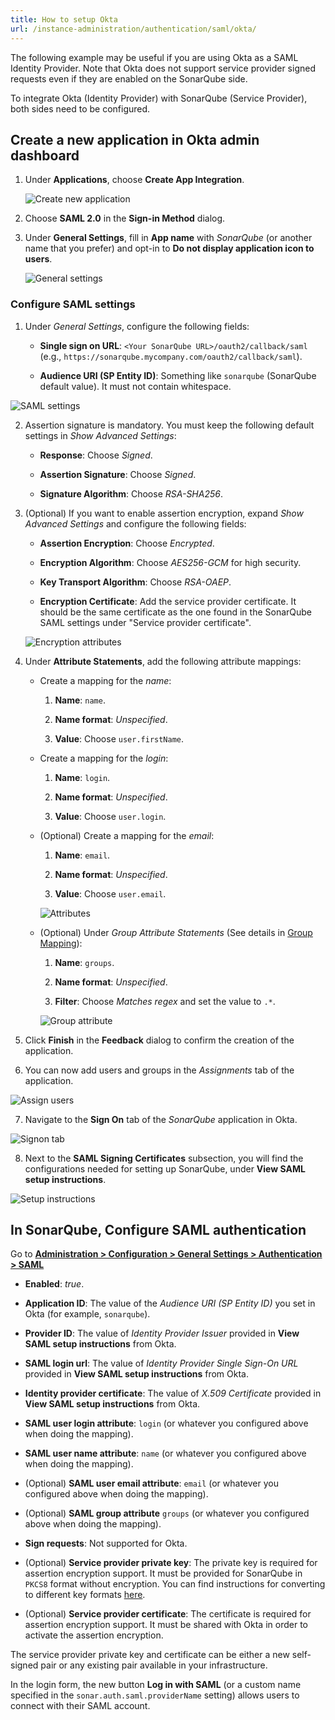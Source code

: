 ```yaml
---
title: How to setup Okta
url: /instance-administration/authentication/saml/okta/
---
```


The following example may be useful if you are using Okta as a SAML Identity Provider.
Note that Okta does not support service provider signed requests even if they are enabled on the SonarQube side.

To integrate Okta (Identity Provider) with SonarQube (Service Provider), both sides need to be configured.

## Create a new application in Okta admin dashboard

1. Under  **Applications**, choose **Create App Integration**.

   ![Create new application](/images/okta/okta-create-application.png)

2. Choose **SAML 2.0** in the **Sign-in Method** dialog.

3. Under **General Settings**, fill in **App name** with *SonarQube* (or another name that you prefer) and opt-in to **Do not display application icon to users**.

   ![General settings](/images/okta/okta-general-settings.png)


### Configure SAML settings

1. Under *General Settings*, configure the following fields:

   - **Single sign on URL**: `<Your SonarQube URL>/oauth2/callback/saml` (e.g., `https://sonarqube.mycompany.com/oauth2/callback/saml`).

   - **Audience URI (SP Entity ID)**: Something like `sonarqube` (SonarQube default value). It must not contain whitespace. 

  ![SAML settings](/images/okta/okta-saml-settings.png)

2. Assertion signature is mandatory. You must keep the following default settings in *Show Advanced Settings*:

   - **Response**: Choose *Signed*.

   - **Assertion Signature**: Choose *Signed*.

   - **Signature Algorithm**: Choose *RSA-SHA256*.

3. (Optional) If you want to enable assertion encryption, expand *Show Advanced Settings* and configure the following fields:

   - **Assertion Encryption**: Choose *Encrypted*.

   - **Encryption Algorithm**: Choose *AES256-GCM* for high security.

   - **Key Transport Algorithm**: Choose *RSA-OAEP*.

   - **Encryption Certificate**: Add the service provider certificate. It should be the same certificate as the one found in the SonarQube SAML settings under "Service provider certificate".

    ![Encryption attributes](/images/okta/okta-encryption-attributes.png)

4. Under **Attribute Statements**, add the following attribute mappings:

   - Create a mapping for the *name*:

      1. **Name**: `name`.

      2. **Name format**: *Unspecified*.

      3. **Value**: Choose `user.firstName`.

   - Create a mapping for the *login*:

      1. **Name**: `login`.

      2. **Name format**: *Unspecified*.

      3. **Value**: Choose `user.login`.

   - (Optional) Create a mapping for the *email*:

      1. **Name**: `email`.

      2. **Name format**: *Unspecified*.

      3. **Value**: Choose `user.email`.

      ![Attributes](/images/okta/okta-attributes.png)

   - (Optional) Under *Group Attribute Statements* (See details in [Group Mapping](/instance-administration/authentication/overview/)):

      1. **Name**: `groups`.

      2. **Name format**: *Unspecified*.

      3. **Filter**: Choose *Matches regex* and set the value to `.*`.

      ![Group attribute](/images/okta/okta-group-attribute.png)

5. Click **Finish** in the **Feedback** dialog to confirm the creation of the application.

6. You can now add users and groups in the *Assignments* tab of the application.

![Assign users](/images/okta/okta-assign-users.png)

7. Navigate to the **Sign On** tab of the *SonarQube* application in Okta.

![Signon tab](/images/okta/okta-signon.png)

8. Next to the **SAML Signing Certificates** subsection, you will find the configurations needed for setting up SonarQube, under **View SAML setup instructions**.

![Setup instructions](/images/okta/okta-setup-instructions.png)



## In SonarQube, Configure SAML authentication

Go to **[Administration > Configuration > General Settings > Authentication > SAML](/#sonarqube-admin#/admin/settings?category=authentication)**

- **Enabled**: *true*.

- **Application ID**: The value of the *Audience URI (SP Entity ID)* you set in Okta (for example, `sonarqube`).

- **Provider ID**: The value of *Identity Provider Issuer* provided in **View SAML setup instructions** from Okta.

- **SAML login url**: The value of *Identity Provider Single Sign-On URL* provided in **View SAML setup instructions** from Okta.

- **Identity provider certificate**: The value of *X.509 Certificate* provided in **View SAML setup instructions** from Okta.

- **SAML user login attribute**: `login` (or whatever you configured above when doing the mapping).

- **SAML user name attribute**: `name` (or whatever you configured above when doing the mapping).

- (Optional) **SAML user email attribute**: `email` (or whatever you configured above when doing the mapping).

- (Optional) **SAML group attribute** `groups` (or whatever you configured above when doing the mapping).

- **Sign requests**: Not supported for Okta.

- (Optional) **Service provider private key**: The private key is required for assertion encryption support. It must be provided for SonarQube in `PKCS8` format without encryption. You can find instructions for converting to different key formats [here](https://manpages.ubuntu.com/manpages/focal/man1/pkcs8.1ssl.html).

- (Optional) **Service provider certificate**: The certificate is required for assertion encryption support. It must be shared with Okta in order to activate the assertion encryption.

The service provider private key and certificate can be either a new self-signed pair or any existing pair available in your infrastructure.

In the login form, the new button **Log in with SAML** (or a custom name specified in the `sonar.auth.saml.providerName` setting) allows users to connect with their SAML account.
